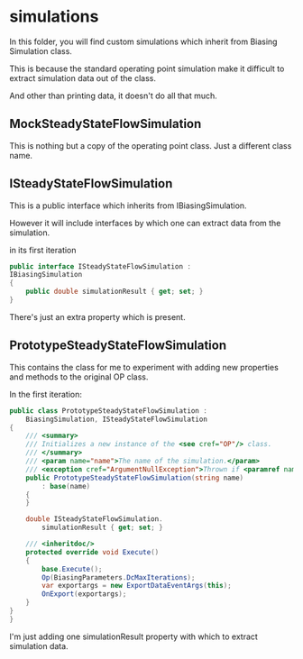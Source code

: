# simulations

In this folder, you will find custom simulations which inherit
from Biasing Simulation class. 

This is because the standard operating point simulation
make it difficult to extract simulation data out of the class.

And other than printing data, it doesn't do all that much.

## MockSteadyStateFlowSimulation

This is nothing but a copy of the operating point class. Just a different
class name.

## ISteadyStateFlowSimulation

This is a public interface which inherits from IBiasingSimulation.

However it will include interfaces by which one can extract data from
the simulation.

in its first iteration

```csharp
public interface ISteadyStateFlowSimulation : 
IBiasingSimulation
{
	public double simulationResult { get; set; }
}
```

There's just an extra property which is present.


## PrototypeSteadyStateFlowSimulation

This contains the class for me to experiment with adding
new properties and methods to the original OP class.

In the first iteration:

```csharp
public class PrototypeSteadyStateFlowSimulation : 
	BiasingSimulation, ISteadyStateFlowSimulation
{
	/// <summary>
	/// Initializes a new instance of the <see cref="OP"/> class.
	/// </summary>
	/// <param name="name">The name of the simulation.</param>
	/// <exception cref="ArgumentNullException">Thrown if <paramref name="name"/> is <c>null</c>.</exception>
	public PrototypeSteadyStateFlowSimulation(string name)
		: base(name)
	{
	}

	double ISteadyStateFlowSimulation.
		simulationResult { get; set; }

	/// <inheritdoc/>
	protected override void Execute()
	{
		base.Execute();
		Op(BiasingParameters.DcMaxIterations);
		var exportargs = new ExportDataEventArgs(this);
		OnExport(exportargs);
	}
}
}
```

I'm just adding one simulationResult property with which to
extract simulation data.
